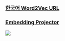 ### [한국어 Word2Vec URL](https://word2vec.kr/search/)
### [Embedding Projector](https://projector.tensorflow.org/)

![](https://camo.githubusercontent.com/ea4f401884a396f9e39adce8d5beb8a691ce5ee445ddf07dd55ddcc042084edd/687474703a2f2f6a616c616d6d61722e6769746875622e696f2f696d616765732f6e756d70792f6e756d70792d6e6c702d626572742d73686170652e706e67)
